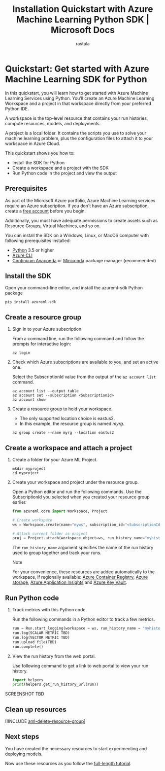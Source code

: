 ﻿---
title: Installation Quickstart with Azure Machine Learning Python SDK | Microsoft Docs
description: In this Quickstart, you can learn how to install and get started with Azure Machine Learning using the Azure Machine Learning SDK for Python.
services: machine-learning
author: rastala
ms.author: roastala
manager: haining
ms.service: machine-learning
ms.component: core
ms.workload: data-services
ms.custom: mvc
ms.topic: quickstart
ms.date: 7/27/2018
---

# Quickstart: Get started with Azure Machine Learning SDK for Python

In this quickstart, you will learn how to get started with Azure Machine Learning Services using Python. You’ll create an Azure Machine Learning Workspace and a project in that workspace directly from your preferred Python IDE. 

A workspace is the top-level resource that contains your run histories, compute resources, models, and deployments.

A project is a local folder. It contains the scripts you use to solve your machine learning problem, plus the configuration files to attach it to your workspace in Azure Cloud.

This quickstart shows you how to:

* Install the SDK for Python
* Create a workspace and a project with the SDK
* Run Python code in the project and view the output

## Prerequisites

As part of the Microsoft Azure portfolio, Azure Machine Learning services require an Azure subscription. If you don't have an Azure subscription, create a [free account](https://azure.microsoft.com/free/?WT.mc_id=A261C142F) before you begin.

Additionally, you must have adequate permissions to create assets such as Resource Groups, Virtual Machines, and so on.

You can install the SDK on a Windows, Linux, or MacOS computer with following prerequisites installed:

* [Python](https://www.python.org/) 3.5 or higher
* [Azure CLI](https://docs.microsoft.com/en-us/cli/azure/install-azure-cli?view=azure-cli-latest)
* [Continuum Anaconda]() or [Miniconda](https://conda.io/miniconda.html) package manager (recommended)

## Install the SDK

Open your command-line editor, and install the azureml-sdk Python package

```
pip install azureml-sdk
```

## Create a resource group

1. Sign in to your Azure subscription.

    From a command line, run the following command and follow the prompts for interactive login:
    
    ```azurecli
    az login
    ```

1. Check which Azure subscriptions are available to you, and set an active one.
 
    Select the SubscriptionId value from the output of the `az account list` command.
    
    ```azurecli
    az account list --output table
    az account set --subscription <SubscriptionId>
    az account show
    ```

 1. Create a resource group to hold your workspace.

     * The only supported location choice is eastus2.  
     * In this example, the resource group is named *myrg*.
    
    ```azurecli
    az group create --name myrg --location eastus2
    ```

## Create a workspace and attach a project

1. Create a folder for your Azure ML Project.

   ```
   mkdir myproject
   cd myproject
   ```

1. Create your workspace and project under the resource group.

   Open a Python editor and run the following commands. Use the SubscriptionId you selected when you created your resource group earlier.

   ```python
   from azureml.core import Workspace, Project

   # Create workspace
   ws = Workspace.create(name="myws", subscription_id="<SubscriptionId>", resource_group="myrg")

   # Attach current folder as project
   proj = Project.attach(workspace_object=ws, run_history_name="myhistory")
   ```

   The `run_history_name` argument specifies the name of the run history used to group together and track your runs.

   >[!NOTE]
   >For your convenience, these resources are added automatically to the workspace, if regionally available: [Azure Container Registry](https://docs.microsoft.com/en-us/azure/container-registry/), [Azure storage](https://docs.microsoft.com/en-us/azure/storage/), [Azure Application Insights](https://docs.microsoft.com/en-us/azure/application-insights/) and [Azure Key Vault](https://docs.microsoft.com/en-us/azure/key-vault/).




## Run Python code

1. Track metrics with this Python code.

   Run the following commands in a Python editor to track a few metrics.

   ```python
   run = Run.start_logging(workspace = ws, run_history_name = "myhistory")
   run.log(SCALAR METRIC TBD)
   run.log(VECTOR METRIC TBD)
   run.upload_file(TBD)
   run.complete()
   ```

2. View the run history from the web portal.

   Use following command to get a link to web portal to view your run history.

   ```python
   import helpers
   print(helpers.get_run_history_url(run))
   ```

SCREENSHOT TBD

## Clean up resources 

[!INCLUDE [aml-delete-resource-group](../../../includes/aml-delete-resource-group.md)]

## Next steps

You have created the necessary resources to start experimenting and deploying models.

Now use these resources as you follow the [full-length tutorial]().
